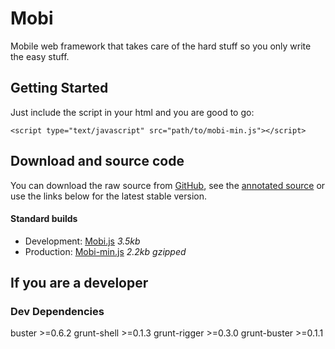 # Mobi

Mobile web framework that takes care of the hard stuff so you only write the easy stuff.

## Getting Started

Just include the script in your html and you are good to go:

`<script type="text/javascript" src="path/to/mobi-min.js"></script>`

## Download and source code

You can download the raw source from [GitHub](http://github.com/thedersen/backbone.validation), see the [annotated source](http://thedersen.com/projects/backbone-validation/docs) or use the links below for the latest stable version.

#### Standard builds

* Development: [Mobi.js](https://github.com/markhazlett/Mobi/blob/master/dist/Mobi.js) *3.5kb*
* Production:  [Mobi-min.js](https://github.com/markhazlett/Mobi/blob/master/dist/Mobi-min.js) *2.2kb gzipped*

## If you are a developer

### Dev Dependencies

buster >=0.6.2
grunt-shell >=0.1.3
grunt-rigger >=0.3.0
grunt-buster >=0.1.1